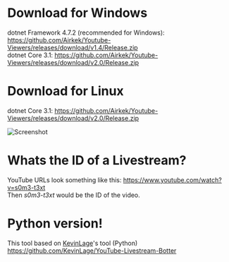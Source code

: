 # Download for Windows
dotnet Framework 4.7.2 (recommended for Windows): https://github.com/Airkek/Youtube-Viewers/releases/download/v1.4/Release.zip <br />
dotnet Core 3.1: https://github.com/Airkek/Youtube-Viewers/releases/download/v2.0/Release.zip

# Download for Linux
dotnet Core 3.1: https://github.com/Airkek/Youtube-Viewers/releases/download/v2.0/Release.zip

![Screenshot](https://i.imgur.com/ifpcVvB.png)

# Whats the ID of a Livestream?

YouTube URLs look something like this: https://www.youtube.com/watch?v=s0m3-t3xt <br />
Then _s0m3-t3xt_ would be the ID of the video.

# Python version!
This tool based on [KevinLage](https://github.com/KevinLage)'s tool (Python)
https://github.com/KevinLage/YouTube-Livestream-Botter
